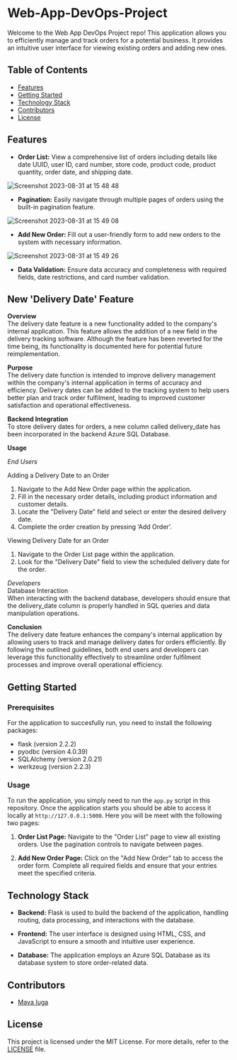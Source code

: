 # Web-App-DevOps-Project

Welcome to the Web App DevOps Project repo! This application allows you to efficiently manage and track orders for a potential business. It provides an intuitive user interface for viewing existing orders and adding new ones.

## Table of Contents

- [Features](#features)
- [Getting Started](#getting-started)
- [Technology Stack](#technology-stack)
- [Contributors](#contributors)
- [License](#license)

## Features

- **Order List:** View a comprehensive list of orders including details like date UUID, user ID, card number, store code, product code, product quantity, order date, and shipping date.
  
![Screenshot 2023-08-31 at 15 48 48](https://github.com/maya-a-iuga/Web-App-DevOps-Project/assets/104773240/3a3bae88-9224-4755-bf62-567beb7bf692)

- **Pagination:** Easily navigate through multiple pages of orders using the built-in pagination feature.
  
![Screenshot 2023-08-31 at 15 49 08](https://github.com/maya-a-iuga/Web-App-DevOps-Project/assets/104773240/d92a045d-b568-4695-b2b9-986874b4ed5a)

- **Add New Order:** Fill out a user-friendly form to add new orders to the system with necessary information.
  
![Screenshot 2023-08-31 at 15 49 26](https://github.com/maya-a-iuga/Web-App-DevOps-Project/assets/104773240/83236d79-6212-4fc3-afa3-3cee88354b1a)

- **Data Validation:** Ensure data accuracy and completeness with required fields, date restrictions, and card number validation.

 ## New 'Delivery Date' Feature

**Overview**<br />
The delivery date feature is a new functionality added to the company's internal application. This feature allows the addition of a new field in the delivery tracking software. Although the feature has been reverted for the time being, its functionality is documented here for potential future reimplementation.

**Purpose**<br />
The delivery date function is intended to improve delivery management within the company's internal application in terms of accuracy and efficiency. Delivery dates can be added to the tracking system to help users better plan and track order fulfilment, leading to improved customer satisfaction and operational effectiveness.

**Backend Integration**<br />
To store delivery dates for orders, a new column called delivery_date has been incorporated in the backend Azure SQL Database.

**Usage**<br />

*End Users*<br />

Adding a Delivery Date to an Order<br />
1.	Navigate to the Add New Order page within the application.
1.	Fill in the necessary order details, including product information and customer details.
1.	Locate the "Delivery Date" field and select or enter the desired delivery date.
1.	Complete the order creation by pressing ‘Add Order’.<br />

Viewing Delivery Date for an Order<br />
1.	Navigate to the Order List page within the application.
1.	Look for the "Delivery Date" field to view the scheduled delivery date for the order.

*Developers*<br />
Database Interaction<br />
When interacting with the backend database, developers should ensure that the delivery_date column is properly handled in SQL queries and data manipulation operations.<br />

**Conclusion**<br />
The delivery date feature enhances the company's internal application by allowing users to track and manage delivery dates for orders efficiently. By following the outlined guidelines, both end users and developers can leverage this functionality effectively to streamline order fulfilment processes and improve overall operational efficiency.


## Getting Started

### Prerequisites

For the application to succesfully run, you need to install the following packages:

- flask (version 2.2.2)
- pyodbc (version 4.0.39)
- SQLAlchemy (version 2.0.21)
- werkzeug (version 2.2.3)

### Usage

To run the application, you simply need to run the `app.py` script in this repository. Once the application starts you should be able to access it locally at `http://127.0.0.1:5000`. Here you will be meet with the following two pages:

1. **Order List Page:** Navigate to the "Order List" page to view all existing orders. Use the pagination controls to navigate between pages.

2. **Add New Order Page:** Click on the "Add New Order" tab to access the order form. Complete all required fields and ensure that your entries meet the specified criteria.

## Technology Stack

- **Backend:** Flask is used to build the backend of the application, handling routing, data processing, and interactions with the database.

- **Frontend:** The user interface is designed using HTML, CSS, and JavaScript to ensure a smooth and intuitive user experience.

- **Database:** The application employs an Azure SQL Database as its database system to store order-related data.

## Contributors 

- [Maya Iuga]([https://github.com/yourusername](https://github.com/maya-a-iuga))

## License

This project is licensed under the MIT License. For more details, refer to the [LICENSE](LICENSE) file.
